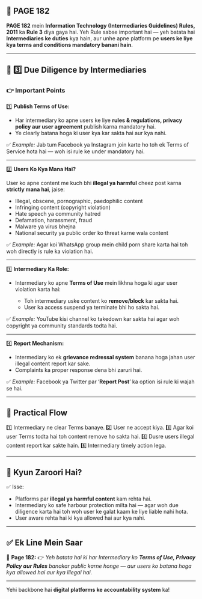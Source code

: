## 📄 **PAGE 182**

**PAGE 182** mein **Information Technology (Intermediaries Guidelines) Rules, 2011** ka **Rule 3** diya gaya hai.
Yeh Rule sabse important hai — yeh batata hai **Intermediaries ke duties** kya hain, aur unhe apne platform pe **users ke liye kya terms and conditions mandatory banani hain**.

---

## 🔹 **3️⃣ Due Diligence by Intermediaries**

### 👉 **Important Points**

1️⃣ **Publish Terms of Use:**

* Har intermediary ko apne users ke liye **rules & regulations, privacy policy aur user agreement** publish karna mandatory hai.
* Ye clearly batana hoga ki user kya kar sakta hai aur kya nahi.

✅ *Example:* Jab tum Facebook ya Instagram join karte ho toh ek Terms of Service hota hai — woh isi rule ke under mandatory hai.

---

2️⃣ **Users Ko Kya Mana Hai?**

User ko apne content me kuch bhi **illegal ya harmful** cheez post karna **strictly mana hai**, jaise:

* Illegal, obscene, pornographic, paedophilic content
* Infringing content (copyright violation)
* Hate speech ya community hatred
* Defamation, harassment, fraud
* Malware ya virus bhejna
* National security ya public order ko threat karne wala content

✅ *Example:* Agar koi WhatsApp group mein child porn share karta hai toh woh directly is rule ka violation hai.

---

3️⃣ **Intermediary Ka Role:**

* Intermediary ko apne **Terms of Use** mein likhna hoga ki agar user violation karta hai:

  * Toh intermediary uske content ko **remove/block** kar sakta hai.
  * User ka access suspend ya terminate bhi ho sakta hai.

✅ *Example:* YouTube kisi channel ko takedown kar sakta hai agar woh copyright ya community standards todta hai.

---

4️⃣ **Report Mechanism:**

* Intermediary ko ek **grievance redressal system** banana hoga jahan user illegal content report kar sake.
* Complaints ka proper response dena bhi zaruri hai.

✅ *Example:* Facebook ya Twitter par ‘**Report Post**’ ka option isi rule ki wajah se hai.

---

## 🧩 **Practical Flow**

1️⃣ Intermediary ne clear Terms banaye.
2️⃣ User ne accept kiya.
3️⃣ Agar koi user Terms todta hai toh content remove ho sakta hai.
4️⃣ Dusre users illegal content report kar sakte hain.
5️⃣ Intermediary timely action lega.

---

## 🔹 **Kyun Zaroori Hai?**

✅ Isse:

* Platforms par **illegal ya harmful content** kam rehta hai.
* Intermediary ko safe harbour protection milta hai — agar woh due diligence karta hai toh woh user ke galat kaam ke liye liable nahi hota.
* User aware rehta hai ki kya allowed hai aur kya nahi.

---

## ✅ **Ek Line Mein Saar**

📌 **Page 182:**
👉 *Yeh batata hai ki har Intermediary ko **Terms of Use, Privacy Policy aur Rules** banakar public karne honge — aur users ko batana hoga kya allowed hai aur kya illegal hai.*

---

Yehi backbone hai **digital platforms ke accountability system** ka!
